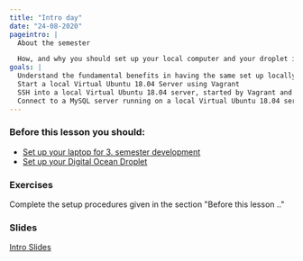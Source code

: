 ```yaml
---
title: "Intro day"
date: "24-08-2020"
pageintro: |
  About the semester

  How, and why you should set up your local computer and your droplet in a similar way
goals: |
  Understand the fundamental benefits in having the same set up locally for all developers, as on the production server
  Start a local Virtual Ubuntu 18.04 Server using Vagrant
  SSH into a local Virtual Ubuntu 18.04 server, started by Vagrant and Virtual Box
  Connect to a MySQL server running on a local Virtual Ubuntu 18.04 server, started by Vagrant and Virtual Box
---
```


### Before this lesson you should:

<!--BEGIN exercises_guides ##-->

- [Set up your laptop for 3. semester development](https://docs.google.com/document/d/1RlAR3Ax-c3cpBrW2ez7NYAc8mrCJiRjAC3xdjjdi0Uc/edit?usp=sharing)
- [Set up your Digital Ocean Droplet](https://docs.google.com/document/d/1PCHrEnD_9G_clweMn01kQhB9n1VGpbhSg8ef2UhaLMA/edit?usp=sharing)
  <!--END exercises_guides ##-->

### Exercises

Complete the setup procedures given in the section "Before this lesson .."

### Slides

<!--BEGIN slides ##-->

[Intro Slides](https://docs.google.com/presentation/d/14v_H3mTtu1iKenP62-FEhNcAQHwTM0UjSTv_kuX_gjI/edit?usp=sharing)

<!--END slides ##-->
